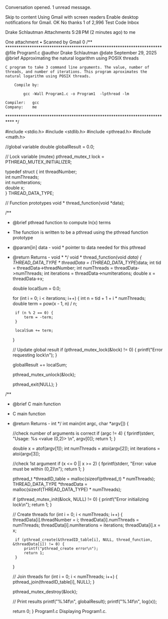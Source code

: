 Conversation opened. 1 unread message.

Skip to content
Using Gmail with screen readers
Enable desktop notifications for Gmail.
   OK  No thanks
1 of 2,996
Test Code
Inbox

Drake Schlautman
Attachments
5:28 PM (2 minutes ago)
to me


 One attachment
  •  Scanned by Gmail
0
/** ***********************************************************************
	@file	Program1.c
	@author	Drake Schlautman
	@date	September 29, 2025
	@brief	Approximating the natural logarithm using POSIX threads

	C program to take 3 command line arguments. The value, number of 
    threads, and number of iterations. This program aproximates the
    natural logarithm using POSIX threads.
    
    	Compile by:
    
        	gcc -Wall Program1.c -o Program1  -lpthread -lm

	Compiler:	gcc
	Company:	me

*************************************************************************** */

#include <stdio.h>
#include <stdlib.h>
#include <pthread.h>
#include <math.h>

//global variable
double globalResult = 0.0;

// Lock variable (mutex)
pthread_mutex_t lock = PTHREAD_MUTEX_INITIALIZER;

typedef struct {
    int threadNumber;     
    int numThreads;       
    int numIterations;    
    double x;             
} THREAD_DATA_TYPE;

// Function prototypes
void * thread_function(void *data);

/**
 * @brief pthread function to compute ln(x) terms
 * The function is written to be a pthread using the pthread function
        prototype
 * @param[in] data - void * pointer to data needed for this pthread
 * @return Returns - void *
 */
void * thread_function(void *data) {
    THREAD_DATA_TYPE * threadData = (THREAD_DATA_TYPE*)data;
    int tid = threadData->threadNumber;
    int numThreads = threadData->numThreads;
    int iterations = threadData->numIterations;
    double x = threadData->x;

    double localSum = 0.0;

    for (int i = 0; i < iterations; i++) {
        int n = tid + 1 + i * numThreads;   
        double term = pow(x - 1, n) / n;

        if (n % 2 == 0) {
            term = -term; 
        }

        localSum += term;
    }

    // Update global result 
    if (pthread_mutex_lock(&lock) != 0) {
        printf("Error requesting lock\n");
    }

    globalResult += localSum;

    pthread_mutex_unlock(&lock);

    pthread_exit(NULL);
}

/**
 * @brief C main function
 * C main function
 * @return Returns - int
 */
int main(int argc, char *argv[]) {
    
    //check number of arguments is correct
    if (argc != 4) {
        fprintf(stderr, "Usage: %s <value (0,2)> <numThreads> <iterations>\n", argv[0]);
        return 1;
    }

    double x = atof(argv[1]);
    int numThreads = atoi(argv[2]);
    int iterations = atoi(argv[3]);

    //check 1st argument
    if (x <= 0 || x >= 2) {
        fprintf(stderr, "Error: value must be within (0,2)\n");
        return 1;
    }

    pthread_t *threadID_table = malloc(sizeof(pthread_t) * numThreads);
    THREAD_DATA_TYPE *threadData = malloc(sizeof(THREAD_DATA_TYPE) * numThreads);

    if (pthread_mutex_init(&lock, NULL) != 0) {
        printf("Error initializing lock\n");
        return 1;
    }

    // Create threads
    for (int i = 0; i < numThreads; i++) {
        threadData[i].threadNumber = i;
        threadData[i].numThreads = numThreads;
        threadData[i].numIterations = iterations;
        threadData[i].x = x;

        if (pthread_create(&threadID_table[i], NULL, thread_function, &threadData[i]) != 0) {
            printf("pthread_create error\n");
            return 1;
        }
    }

    // Join threads
    for (int i = 0; i < numThreads; i++) {
        pthread_join(threadID_table[i], NULL);
    }

    pthread_mutex_destroy(&lock);
    
    // Print results
    printf("%.14f\n", globalResult);
    printf("%.14f\n", log(x));

    return 0;
}
Program1.c
Displaying Program1.c.